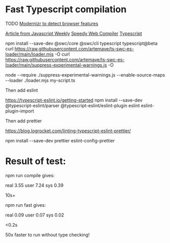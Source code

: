 # Fast Typescript compilation

TODO
[Modernizr to detect browser features](http://html5doctor.com/using-modernizr-to-detect-html5-features-and-provide-fallbacks/#:~:text=Modernizr%20is%20a%20JavaScript%20library,that%20do%20not%20support%20them.)

[Article from Javascript Weekly](https://featurist.co.uk/blog/running-typescript-in-node-with-near-zero-compilation-cost/)
[Speedy Web Compiler](https://swc.rs)
[Typescript](https://www.typescriptlang.org)

npm install --save-dev @swc/core @swc/cli typescript typescript@beta
curl https://raw.githubusercontent.com/artemave/ts-swc-es-loader/main/loader.mjs -O
curl https://raw.githubusercontent.com/artemave/ts-swc-es-loader/main/suppress-experimental-warnings.js -O

node --require ./suppress-experimental-warnings.js --enable-source-maps --loader ./loader.mjs my-script.ts

Then add eslint

https://typescript-eslint.io/getting-started
npm install --save-dev @typescript-eslint/parser @typescript-eslint/eslint-plugin eslint eslint-plugin-import


Then add prettier

https://blog.logrocket.com/linting-typescript-eslint-prettier/

npm install --save-dev prettier eslint-config-prettier

# Result of test:


npm run compile gives:

real 3.55
user 7.24
sys 0.39

10s+

npm run fast gives:

real 0.09
user 0.07
sys 0.02

<0.2s

50x faster to run without type checking!

